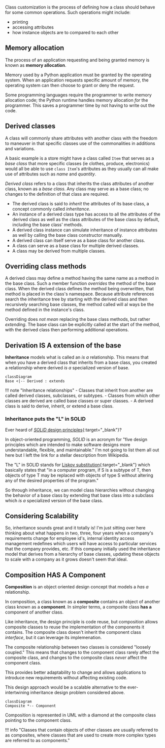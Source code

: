 Class customization is the process of defining how a class should behave for some common operations. Such operations might include:

- printing
- accessing attributes
- how instance objects are to compared to each other

## Memory allocation

The process of an application requesting and being granted memory is known as **memory allocation**.

Memory used by a Python application must be granted by the operating system. When an application requests specific amount of memory, the operating system can then choose to grant or deny the request. 

Some programming languages require the programmer to write memory allocation code; the Python runtime handles memory allocation _for_ the programmer. This saves a programmer time by not having to write out the code. 

## Derived classes

A class will commonly share attributes with another class with the freedom to maneuver in that specific classes use of the commonalities in additions and variations.

A basic example is a store might have a class called `Item` that serves as a _base class_ that more specific classes (ie clothes, produce, electronics) would all be able to use `class Item`'s attributes as they usually can all make use of attributes such as _name_ and _quantity_.

_Derived class_ refers to a class that inherits the class attributes of another class, known as a _base class_. Any class may serve as a base class; no changes to the definition of that class are required.

- The derived class is said to _inherit_ the attributes of its base class, a concept commonly called _inheritance_.
- An instance of a derived class type has access to all the attributes of the derived class as well as the class attributes of the base class by default, including the base class' methods.
- A derived class instance can simulate inheritance of instance attributes as well by calling the base class constructor manually.
- A derived class can itself serve as a base class for another class.
- A class can serve as a base class for multiple derived classes.
- A class may be derived from multiple classes.

## Overriding class methods

A derived class may define a method having the same name as a method in the base class. Such a member function _overrides_ the method of the base class. When the derived class defines the method being overwritten, that method is placed in the class's namespace. Because attribute references search the inheritance tree by starting with the derived class and then recursively searching base classes, the method called will al ways be the method defined in the instance's class.

Overriding does _not mean_ replacing the base class methods, but rather _extending_. The base class can be explicitly called at the start of the method, with the derived class then performing additional operations.

## Derivation IS A extension of the base

**Inheritance** models what is called an _is a_ relationship. This means that when you have a derived class that inherits from a base class, you created a relationship where derived _is a_ specialized version of base. 

``` mermaid
classDiagram
Base <|-- Derived : extends
```

!!! note "Inheritance relationships"
    - Classes that inherit from another are called derived classes, subclasses, or subtypes.
    - Classes from which other classes are derived are called base classes or super classes.
    - A derived class is said to derive, inherit, or extend a base class.

### Inheritance puts the "L" in SOLID

Ever heard of [_SOLID_ design principles](https://en.wikipedia.org/wiki/SOLID){:target="\_blank"}? 

In object-oriented programming, _SOLID_ is an acronym for "five design principles which are intended to make software designs more understandable, flexible, and maintainable." I'm not going to list them all out here but I left the link for a stellar description from Wikipedia. 

The "L" in SOLID stands for [Liskov substitution](https://en.wikipedia.org/wiki/Liskov_substitution_principle){:target="\_blank"} which basically states that "in a computer program, if S is a subtype of T, then objects of type T may be replaced with objects of type S without altering any of the desired properties of the program."

So through inheritance, we can model class hierarchies without changing the behavior of a base class by extending that base class into a subclass which _is a_ specialized version of the base class.

## Considering Scalability

So, inheritance sounds great and it totally is! I'm just sitting over here thinking about what happens in two, three, four years when a company's requirements change for employee id's, internal identity access management redefines which users will have access to particular services that the company provides, etc. If this company  initially used the inheritance model that derives from a hierarchy of base classes, updating these objects to scale with a company as it grows doesn't seem that ideal.

## Composition HAS A Component

**Composition** is an object oriented design concept that models a _has a_ relationship. 

In composition, a class known as a **composite** contains an object of another class known as a **component**. In simpler terms, a composite class **has a** component of another class. 

Like inheritance, the design principle is code reuse, but composition allows composite classes to reuse the implementation of the components it contains. The composite class doesn't inherit the component class _interface_, but it can leverage its implemenation. 

The composite relationship between two classes is considered "loosely coupled." This means that changes to the component class rarely affect the composite class, and changes to the composite class _never_ affect the component class. 

This provides better adaptability to change and allows applications to introduce new requirements without affecting existing code. 

This design approach would be a scalable alternative to the ever-intertwining inheritance design problem considered above.

``` mermaid
classDiagram
Composite *-- Component
```

Composition is represented in UML with a diamond at the composite class pointing to the component class.

!!! info "Classes that contain objects of other classes are usually referred to as composites, where classes that are used to create more complex types are referred to as components."
